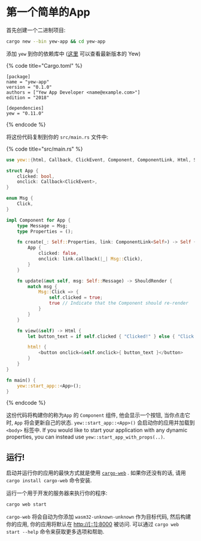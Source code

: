 # 第一个简单的App

首先创建一个二进制项目:

```bash
cargo new --bin yew-app && cd yew-app
```

添加 `yew` 到你的依赖库中 \([这里](https://docs.rs/yew) 可以查看最新版本的 Yew\)

{% code title="Cargo.toml" %}
```text
[package]
name = "yew-app"
version = "0.1.0"
authors = ["Yew App Developer <name@example.com>"]
edition = "2018"

[dependencies]
yew = "0.11.0"
```
{% endcode %}

将这份代码复制到你的 `src/main.rs` 文件中:

{% code title="src/main.rs" %}
```rust
use yew::{html, Callback, ClickEvent, Component, ComponentLink, Html, ShouldRender};

struct App {
    clicked: bool,
    onclick: Callback<ClickEvent>,
}

enum Msg {
    Click,
}

impl Component for App {
    type Message = Msg;
    type Properties = ();

    fn create(_: Self::Properties, link: ComponentLink<Self>) -> Self {
        App {
            clicked: false,
            onclick: link.callback(|_| Msg::Click),
        }
    }

    fn update(&mut self, msg: Self::Message) -> ShouldRender {
        match msg {
            Msg::Click => {
                self.clicked = true;
                true // Indicate that the Component should re-render
            }
        }
    }

    fn view(&self) -> Html {
        let button_text = if self.clicked { "Clicked!" } else { "Click me!" };

        html! {
            <button onclick=&self.onclick>{ button_text }</button>
        }
    }
}

fn main() {
    yew::start_app::<App>();
}
```
{% endcode %}

这份代码将构建你的称为`App` 的 `Component` 组件, 他会显示一个按钮, 当你点击它时, `App` 将会更新自己的状态. `yew::start_app::<App>()` 会启动你的应用并加载到 `<body>` 标签中. If you would like to start your application with any dynamic properties, you can instead use `yew::start_app_with_props(..)`.

## 运行!

启动并运行你的应用的最快方式就是使用 [`cargo-web`](https://github.com/koute/cargo-web) . 如果你还没有的话, 请用 `cargo install cargo-web` 命令安装.

运行一个用于开发的服务器来执行你的程序:

```bash
cargo web start
```

`cargo-web` 将会自动为你添加 `wasm32-unknown-unknown` 作为目标代码, 然后构建你的应用, 你的应用将默认在 [http://\[::1\]:8000](http://[::1]:8000) 被访问. 可以通过 `cargo web start --help` 命令来获取更多选项和帮助.

